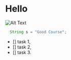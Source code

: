 # Hello

![Alt Text](https://octodex.github.com/images/yaktocat.png)

``` java
  String s = "Good Course";
```

- [] task 1,
- [] task 2,
- [] task 3.
